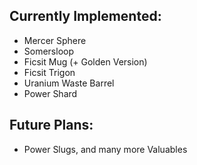 ## Currently Implemented:
  - Mercer Sphere
  - Somersloop
  - Ficsit Mug (+ Golden Version)
  - Ficsit Trigon
  - Uranium Waste Barrel
  - Power Shard

## Future Plans:
  - Power Slugs, and many more Valuables
